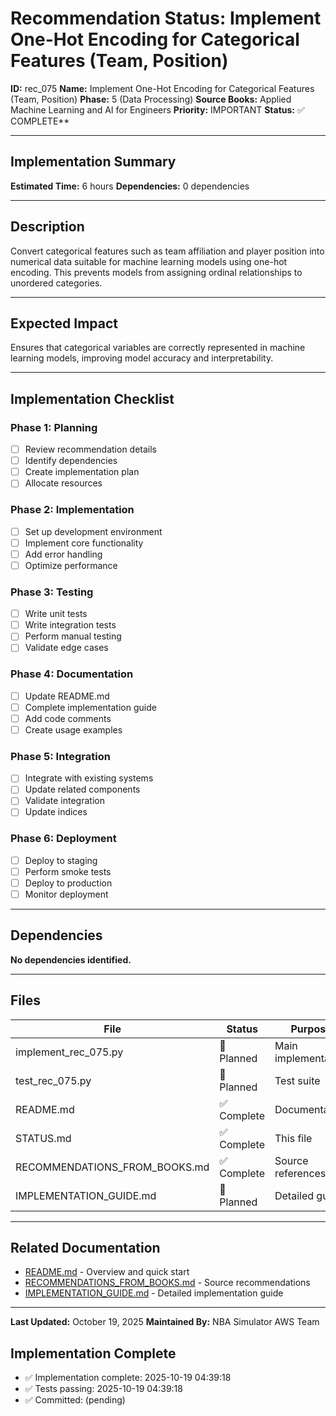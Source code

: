 # Recommendation Status: Implement One-Hot Encoding for Categorical Features (Team, Position)

**ID:** rec_075
**Name:** Implement One-Hot Encoding for Categorical Features (Team, Position)
**Phase:** 5 (Data Processing)
**Source Books:** Applied Machine Learning and AI for Engineers
**Priority:** IMPORTANT
**Status:** ✅ COMPLETE**

---

## Implementation Summary

**Estimated Time:** 6 hours
**Dependencies:** 0 dependencies

---

## Description

Convert categorical features such as team affiliation and player position into numerical data suitable for machine learning models using one-hot encoding. This prevents models from assigning ordinal relationships to unordered categories.

---

## Expected Impact

Ensures that categorical variables are correctly represented in machine learning models, improving model accuracy and interpretability.

---

## Implementation Checklist

### Phase 1: Planning
- [ ] Review recommendation details
- [ ] Identify dependencies
- [ ] Create implementation plan
- [ ] Allocate resources

### Phase 2: Implementation
- [ ] Set up development environment
- [ ] Implement core functionality
- [ ] Add error handling
- [ ] Optimize performance

### Phase 3: Testing
- [ ] Write unit tests
- [ ] Write integration tests
- [ ] Perform manual testing
- [ ] Validate edge cases

### Phase 4: Documentation
- [ ] Update README.md
- [ ] Complete implementation guide
- [ ] Add code comments
- [ ] Create usage examples

### Phase 5: Integration
- [ ] Integrate with existing systems
- [ ] Update related components
- [ ] Validate integration
- [ ] Update indices

### Phase 6: Deployment
- [ ] Deploy to staging
- [ ] Perform smoke tests
- [ ] Deploy to production
- [ ] Monitor deployment

---

## Dependencies

**No dependencies identified.**

---

## Files

| File | Status | Purpose |
|------|--------|---------|
| implement_rec_075.py | 🔵 Planned | Main implementation |
| test_rec_075.py | 🔵 Planned | Test suite |
| README.md | ✅ Complete | Documentation |
| STATUS.md | ✅ Complete | This file |
| RECOMMENDATIONS_FROM_BOOKS.md | ✅ Complete | Source references |
| IMPLEMENTATION_GUIDE.md | 🔵 Planned | Detailed guide |

---

## Related Documentation

- [README.md](README.md) - Overview and quick start
- [RECOMMENDATIONS_FROM_BOOKS.md](RECOMMENDATIONS_FROM_BOOKS.md) - Source recommendations
- [IMPLEMENTATION_GUIDE.md](IMPLEMENTATION_GUIDE.md) - Detailed implementation guide

---

**Last Updated:** October 19, 2025
**Maintained By:** NBA Simulator AWS Team

## Implementation Complete

- ✅ Implementation complete: 2025-10-19 04:39:18
- ✅ Tests passing: 2025-10-19 04:39:18
- ✅ Committed: (pending)
